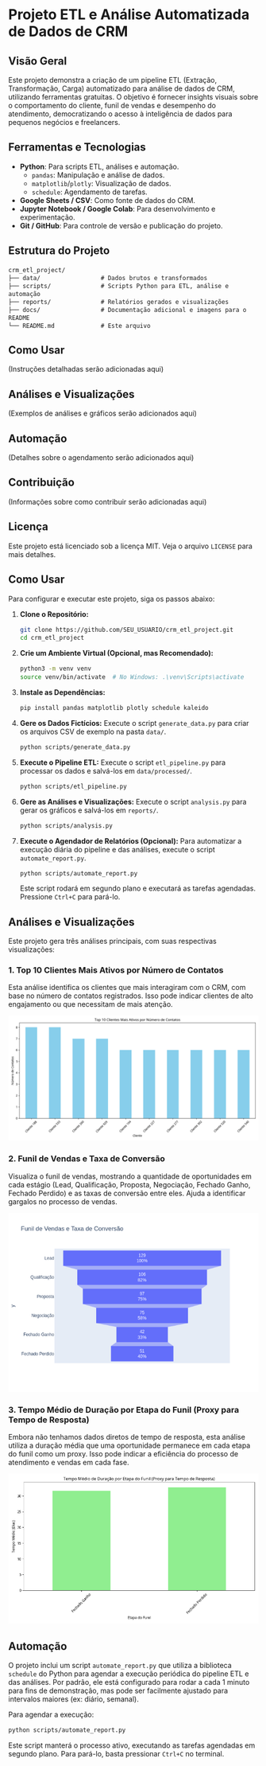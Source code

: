 # Projeto ETL e Análise Automatizada de Dados de CRM

## Visão Geral

Este projeto demonstra a criação de um pipeline ETL (Extração, Transformação, Carga) automatizado para análise de dados de CRM, utilizando ferramentas gratuitas. O objetivo é fornecer insights visuais sobre o comportamento do cliente, funil de vendas e desempenho do atendimento, democratizando o acesso à inteligência de dados para pequenos negócios e freelancers.

## Ferramentas e Tecnologias 

*   **Python**: Para scripts ETL, análises e automação.
    *   `pandas`: Manipulação e análise de dados.
    *   `matplotlib`/`plotly`: Visualização de dados.
    *   `schedule`: Agendamento de tarefas.
*   **Google Sheets / CSV**: Como fonte de dados do CRM.
*   **Jupyter Notebook / Google Colab**: Para desenvolvimento e experimentação. 
*   **Git / GitHub**: Para controle de versão e publicação do projeto.

## Estrutura do Projeto

```
crm_etl_project/
├── data/                 # Dados brutos e transformados
├── scripts/              # Scripts Python para ETL, análise e automação
├── reports/              # Relatórios gerados e visualizações
├── docs/                 # Documentação adicional e imagens para o README
└── README.md             # Este arquivo
```

## Como Usar

(Instruções detalhadas serão adicionadas aqui)

## Análises e Visualizações

(Exemplos de análises e gráficos serão adicionados aqui)

## Automação

(Detalhes sobre o agendamento serão adicionados aqui)

## Contribuição

(Informações sobre como contribuir serão adicionadas aqui)

## Licença

Este projeto está licenciado sob a licença MIT. Veja o arquivo `LICENSE` para mais detalhes.




## Como Usar

Para configurar e executar este projeto, siga os passos abaixo:

1.  **Clone o Repositório:**
    ```bash
    git clone https://github.com/SEU_USUARIO/crm_etl_project.git
    cd crm_etl_project
    ```

2.  **Crie um Ambiente Virtual (Opcional, mas Recomendado):**
    ```bash
    python3 -m venv venv
    source venv/bin/activate  # No Windows: .\venv\Scripts\activate
    ```

3.  **Instale as Dependências:**
    ```bash
    pip install pandas matplotlib plotly schedule kaleido
    ```

4.  **Gere os Dados Fictícios:**
    Execute o script `generate_data.py` para criar os arquivos CSV de exemplo na pasta `data/`.
    ```bash
    python scripts/generate_data.py
    ```

5.  **Execute o Pipeline ETL:**
    Execute o script `etl_pipeline.py` para processar os dados e salvá-los em `data/processed/`.
    ```bash
    python scripts/etl_pipeline.py
    ```

6.  **Gere as Análises e Visualizações:**
    Execute o script `analysis.py` para gerar os gráficos e salvá-los em `reports/`.
    ```bash
    python scripts/analysis.py
    ```

7.  **Execute o Agendador de Relatórios (Opcional):**
    Para automatizar a execução diária do pipeline e das análises, execute o script `automate_report.py`.
    ```bash
    python scripts/automate_report.py
    ```
    Este script rodará em segundo plano e executará as tarefas agendadas. Pressione `Ctrl+C` para pará-lo.





## Análises e Visualizações

Este projeto gera três análises principais, com suas respectivas visualizações:

### 1. Top 10 Clientes Mais Ativos por Número de Contatos

Esta análise identifica os clientes que mais interagiram com o CRM, com base no número de contatos registrados. Isso pode indicar clientes de alto engajamento ou que necessitam de mais atenção.

![Top 10 Clientes Mais Ativos](reports/active_clients.png)

### 2. Funil de Vendas e Taxa de Conversão

Visualiza o funil de vendas, mostrando a quantidade de oportunidades em cada estágio (Lead, Qualificação, Proposta, Negociação, Fechado Ganho, Fechado Perdido) e as taxas de conversão entre eles. Ajuda a identificar gargalos no processo de vendas.

![Funil de Vendas](reports/conversion_funnel.png)

### 3. Tempo Médio de Duração por Etapa do Funil (Proxy para Tempo de Resposta)

Embora não tenhamos dados diretos de tempo de resposta, esta análise utiliza a duração média que uma oportunidade permanece em cada etapa do funil como um proxy. Isso pode indicar a eficiência do processo de atendimento e vendas em cada fase.

![Tempo Médio de Resposta](reports/avg_response_time.png)




## Automação

O projeto inclui um script `automate_report.py` que utiliza a biblioteca `schedule` do Python para agendar a execução periódica do pipeline ETL e das análises. Por padrão, ele está configurado para rodar a cada 1 minuto para fins de demonstração, mas pode ser facilmente ajustado para intervalos maiores (ex: diário, semanal).

Para agendar a execução:

```bash
python scripts/automate_report.py
```

Este script manterá o processo ativo, executando as tarefas agendadas em segundo plano. Para pará-lo, basta pressionar `Ctrl+C` no terminal.



